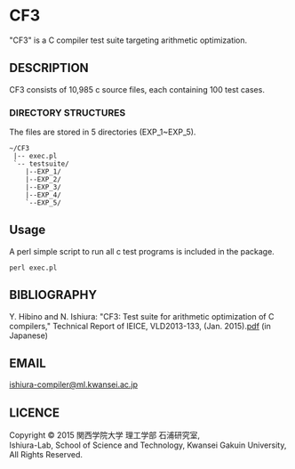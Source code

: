 CF3
===

"CF3" is a C compiler test suite targeting arithmetic optimization.   

## DESCRIPTION
CF3 consists of 10,985 c source files, each containing 100 test cases.  
### DIRECTORY STRUCTURES
The files are stored in 5 directories (EXP_1~EXP_5).  

    ~/CF3
     |-- exec.pl
     `-- testsuite/
        |--EXP_1/
        |--EXP_2/
        |--EXP_3/
        |--EXP_4/
        `--EXP_5/

## Usage
  
A perl simple script to run all c test programs is included in the package.  

    perl exec.pl

## BIBLIOGRAPHY
Y. Hibino and N. Ishiura: "CF3: Test suite for arithmetic optimization of C compilers," Technical Report of IEICE, VLD2013-133, (Jan. 2015).[pdf](http://ist.ksc.kwansei.ac.jp/~ishiura/publications/T2015-01a.pdf) (in Japanese)

## EMAIL
ishiura-compiler@ml.kwansei.ac.jp

## LICENCE
Copyright © 2015 関西学院大学 理工学部 石浦研究室,  
Ishiura-Lab, School of Science and Technology, Kwansei Gakuin University, All Rights Reserved. 
